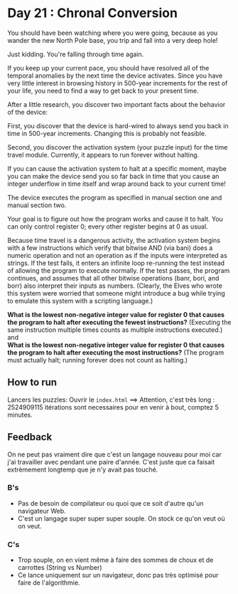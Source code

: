 # Day 21 : Chronal Conversion

You should have been watching where you were going, because as you wander the new North Pole base, you trip and fall into a very deep hole!

Just kidding. You're falling through time again.

If you keep up your current pace, you should have resolved all of the temporal anomalies by the next time the device activates. Since you have very little interest in browsing history in 500-year increments for the rest of your life, you need to find a way to get back to your present time.

After a little research, you discover two important facts about the behavior of the device:

First, you discover that the device is hard-wired to always send you back in time in 500-year increments. Changing this is probably not feasible.

Second, you discover the activation system (your puzzle input) for the time travel module. Currently, it appears to run forever without halting.

If you can cause the activation system to halt at a specific moment, maybe you can make the device send you so far back in time that you cause an integer underflow in time itself and wrap around back to your current time!

The device executes the program as specified in manual section one and manual section two.

Your goal is to figure out how the program works and cause it to halt. You can only control register 0; every other register begins at 0 as usual.

Because time travel is a dangerous activity, the activation system begins with a few instructions which verify that bitwise AND (via bani) does a numeric operation and not an operation as if the inputs were interpreted as strings. If the test fails, it enters an infinite loop re-running the test instead of allowing the program to execute normally. If the test passes, the program continues, and assumes that all other bitwise operations (banr, bori, and borr) also interpret their inputs as numbers. (Clearly, the Elves who wrote this system were worried that someone might introduce a bug while trying to emulate this system with a scripting language.)

**What is the lowest non-negative integer value for register 0 that causes the program to halt after executing the fewest instructions?** (Executing the same instruction multiple times counts as multiple instructions executed.)  
and  
**What is the lowest non-negative integer value for register 0 that causes the program to halt after executing the most instructions?** (The program must actually halt; running forever does not count as halting.)  



## How to run

Lancers les puzzles: Ouvrir le `index.html` ==> Attention, c'est très long : 2524909115 itérations sont necessaires pour en venir à bout, comptez 5 minutes.



## Feedback

On ne peut pas vraiment dire que c'est un langage nouveau pour moi car j'ai travailler avec pendant une paire d'année. C'est juste que ca faisait extrèmement longtemp que je n'y avait pas touché.

### B's

- Pas de besoin de compilateur ou quoi que ce soit d'autre qu'un navigateur Web.
- C'est un langage super super super souple. On stock ce qu'on veut où on veut.

### C's

- Trop souple, on en vient même à faire des sommes de choux et de carrottes (String vs Number)
- Ce lance uniquement sur un navigateur, donc pas très optimisé pour faire de l'algorithmie.

